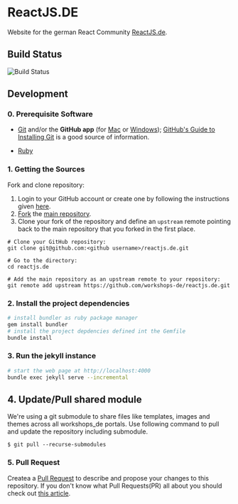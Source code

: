 # ReactJS.DE
Website for the german React Community [ReactJS.de](https://reactjs.de/).

## Build Status
![Build Status](https://github.com/workshops-de/reactjs.de/workflows/Build%20Jekyll%20and%20Deploy%20to%20Firebase/badge.svg?branch=master)

## Development

### 0. Prerequisite Software

* [Git](http://git-scm.com) and/or the **GitHub app** (for [Mac](http://mac.github.com) or
  [Windows](http://windows.github.com)); [GitHub's Guide to Installing
  Git](https://help.github.com/articles/set-up-git) is a good source of information.

* [Ruby](https://www.ruby-lang.org/en/)

### 1. Getting the Sources

Fork and clone repository:

1. Login to your GitHub account or create one by following the instructions given
   [here](https://github.com/signup/free).
2. [Fork](http://help.github.com/forking) the [main repository](https://github.com/workshops-de/reactjs.de).
3. Clone your fork of the repository and define an `upstream` remote pointing back to
   the main repository that you forked in the first place.

```shell
# Clone your GitHub repository:
git clone git@github.com:<github username>/reactjs.de.git

# Go to the directory:
cd reactjs.de

# Add the main repository as an upstream remote to your repository:
git remote add upstream https://github.com/workshops-de/reactjs.de.git
```

### 2. Install the project dependencies 
```bash
# install bundler as ruby package manager
gem install bundler
# install the project depdencies defined int the Gemfile
bundle install
```

### 3. Run the jekyll instance

```bash
# start the web page at http://localhost:4000
bundle exec jekyll serve --incremental
```

## 4. Update/Pull shared module

We're using a git submodule to share files like templates, images and themes across all workshops_de portals. Use following command to pull and update the repository including submodule.

```
$ git pull --recurse-submodules
```

### 5. Pull Request
Createa a [Pull Request](https://help.github.com/articles/creating-a-pull-request/) to describe and propose your changes to this repository.
If you don't know what Pull Requests(PR) all about you should check out [this article](https://help.github.com/articles/about-pull-requests/).
